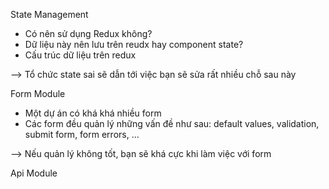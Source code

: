 State Management

- Có nên sử dụng Redux không?
- Dữ liệu này nên lưu trên reudx hay component state?
- Cấu trúc dữ liệu trên redux

--> Tổ chức state sai sẽ dẫn tới việc bạn sẽ sửa rất nhiều chỗ sau này

Form Module 

- Một dự án có khá khá nhiều form
- Các form đều quản lý những vấn đề như sau: default values, validation, submit form, form errors, ...

--> Nếu quản lý không tốt, bạn sẽ khá cực khi làm việc với form

Api Module
